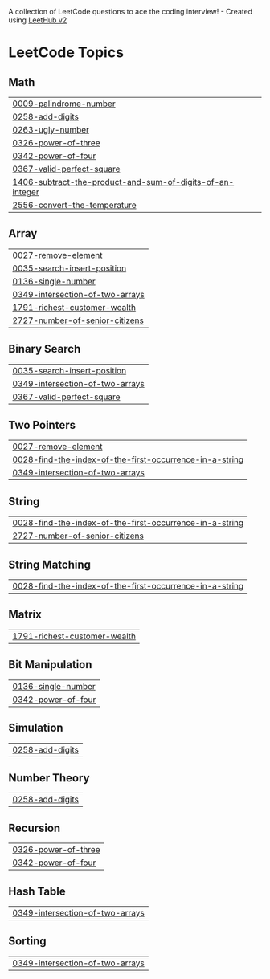 A collection of LeetCode questions to ace the coding interview! - Created using [LeetHub v2](https://github.com/arunbhardwaj/LeetHub-2.0)
<!---LeetCode Topics Start-->
# LeetCode Topics
## Math
|  |
| ------- |
| [0009-palindrome-number](https://github.com/AryanG211/Leetcode/tree/master/0009-palindrome-number) |
| [0258-add-digits](https://github.com/AryanG211/Leetcode/tree/master/0258-add-digits) |
| [0263-ugly-number](https://github.com/AryanG211/Leetcode/tree/master/0263-ugly-number) |
| [0326-power-of-three](https://github.com/AryanG211/Leetcode/tree/master/0326-power-of-three) |
| [0342-power-of-four](https://github.com/AryanG211/Leetcode/tree/master/0342-power-of-four) |
| [0367-valid-perfect-square](https://github.com/AryanG211/Leetcode/tree/master/0367-valid-perfect-square) |
| [1406-subtract-the-product-and-sum-of-digits-of-an-integer](https://github.com/AryanG211/Leetcode/tree/master/1406-subtract-the-product-and-sum-of-digits-of-an-integer) |
| [2556-convert-the-temperature](https://github.com/AryanG211/Leetcode/tree/master/2556-convert-the-temperature) |
## Array
|  |
| ------- |
| [0027-remove-element](https://github.com/AryanG211/Leetcode/tree/master/0027-remove-element) |
| [0035-search-insert-position](https://github.com/AryanG211/Leetcode/tree/master/0035-search-insert-position) |
| [0136-single-number](https://github.com/AryanG211/Leetcode/tree/master/0136-single-number) |
| [0349-intersection-of-two-arrays](https://github.com/AryanG211/Leetcode/tree/master/0349-intersection-of-two-arrays) |
| [1791-richest-customer-wealth](https://github.com/AryanG211/Leetcode/tree/master/1791-richest-customer-wealth) |
| [2727-number-of-senior-citizens](https://github.com/AryanG211/Leetcode/tree/master/2727-number-of-senior-citizens) |
## Binary Search
|  |
| ------- |
| [0035-search-insert-position](https://github.com/AryanG211/Leetcode/tree/master/0035-search-insert-position) |
| [0349-intersection-of-two-arrays](https://github.com/AryanG211/Leetcode/tree/master/0349-intersection-of-two-arrays) |
| [0367-valid-perfect-square](https://github.com/AryanG211/Leetcode/tree/master/0367-valid-perfect-square) |
## Two Pointers
|  |
| ------- |
| [0027-remove-element](https://github.com/AryanG211/Leetcode/tree/master/0027-remove-element) |
| [0028-find-the-index-of-the-first-occurrence-in-a-string](https://github.com/AryanG211/Leetcode/tree/master/0028-find-the-index-of-the-first-occurrence-in-a-string) |
| [0349-intersection-of-two-arrays](https://github.com/AryanG211/Leetcode/tree/master/0349-intersection-of-two-arrays) |
## String
|  |
| ------- |
| [0028-find-the-index-of-the-first-occurrence-in-a-string](https://github.com/AryanG211/Leetcode/tree/master/0028-find-the-index-of-the-first-occurrence-in-a-string) |
| [2727-number-of-senior-citizens](https://github.com/AryanG211/Leetcode/tree/master/2727-number-of-senior-citizens) |
## String Matching
|  |
| ------- |
| [0028-find-the-index-of-the-first-occurrence-in-a-string](https://github.com/AryanG211/Leetcode/tree/master/0028-find-the-index-of-the-first-occurrence-in-a-string) |
## Matrix
|  |
| ------- |
| [1791-richest-customer-wealth](https://github.com/AryanG211/Leetcode/tree/master/1791-richest-customer-wealth) |
## Bit Manipulation
|  |
| ------- |
| [0136-single-number](https://github.com/AryanG211/Leetcode/tree/master/0136-single-number) |
| [0342-power-of-four](https://github.com/AryanG211/Leetcode/tree/master/0342-power-of-four) |
## Simulation
|  |
| ------- |
| [0258-add-digits](https://github.com/AryanG211/Leetcode/tree/master/0258-add-digits) |
## Number Theory
|  |
| ------- |
| [0258-add-digits](https://github.com/AryanG211/Leetcode/tree/master/0258-add-digits) |
## Recursion
|  |
| ------- |
| [0326-power-of-three](https://github.com/AryanG211/Leetcode/tree/master/0326-power-of-three) |
| [0342-power-of-four](https://github.com/AryanG211/Leetcode/tree/master/0342-power-of-four) |
## Hash Table
|  |
| ------- |
| [0349-intersection-of-two-arrays](https://github.com/AryanG211/Leetcode/tree/master/0349-intersection-of-two-arrays) |
## Sorting
|  |
| ------- |
| [0349-intersection-of-two-arrays](https://github.com/AryanG211/Leetcode/tree/master/0349-intersection-of-two-arrays) |
<!---LeetCode Topics End-->